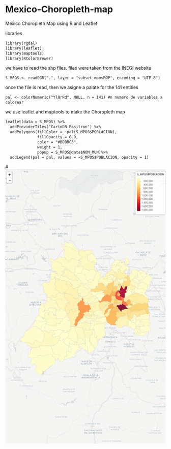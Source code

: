# Mexico-Choropleth-map
Mexico Choropleth Map using R and Leaflet

libraries 
```{r}
library(rgdal)
library(leaflet)
library(maptools)
library(RColorBrewer)
```
we have to read the shp files. files were taken from the INEGI website
```{r}
S_MPOS <- readOGR(".", layer = "subset_mposPOP", encoding = "UTF-8")
```
once the file is read, then we asigne a palate for the 141 entities
```{r}
pal <- colorNumeric("YlOrRd", NULL, n = 141) #n numero de variables a colorear
```

we use leaflet and maptools to make the Choropleth map
```{r}
leaflet(data = S_MPOS) %>%
  addProviderTiles("CartoDB.Positron") %>%
  addPolygons(fillColor = ~pal(S_MPOS$POBLACION), 
              fillOpacity = 0.9, 
              color = "#BDBDC3",
              weight = 1, 
              popup = S_MPOS@data$NOM_MUN)%>%
  addLegend(pal = pal, values = ~S_MPOS$POBLACION, opacity = 1)
```
#![alt tag](https://github.com/edroga/Mexico-Choropleth-map/blob/master/choropleth.png)
